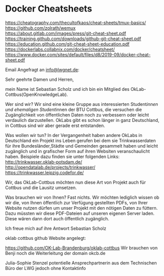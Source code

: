 # Docker Cheatsheets

https://cheatography.com/thecultofkaos/cheat-sheets/tmux-basics/
https://github.com/zolrath/wemux
https://about.gitlab.com/images/press/git-cheat-sheet.pdf
https://training.github.com/downloads/github-git-cheat-sheet.pdf
https://education.github.com/git-cheat-sheet-education.pdf
https://dockerlabs.collabnix.com/docker/cheatsheet/
https://www.docker.com/sites/default/files/d8/2019-09/docker-cheat-sheet.pdf


Email Angefragt an info@lwgnet.de:
    
  Sehr geehrte Damen und Herren,

  mein Name ist Sebastian Scholz und ich bin ein Mitglied des OkLab-Cottbus(OpenKnowledgeLab).

  Wer sind wir?
  Wir sind eine kleine Gruppe aus interessierten Student*innen und ehemaligen Student*innen der BTU Cottbus, die versuchen die Zugänglichkeit von öffentlichen Daten noch zu verbessern oder leicht verdaulich darzustellen. OkLabs gibt es schon länger in ganz Deutschland, in Cottbus sind wir aber gerade erst entstanden.

  Was wollen wir tun?
  In der Vergangenheit haben andere OkLabs in Deutschland ein Projekt ins Leben gerufen bei dem sie Trinkwasserdaten für ihre Bundesländer,Städte und Gemeinden gesammelt haben und leicht zugänglich und in grafischer Form auf ihren Websiten veranschaulicht haben. 
  Beispiele dazu finden sie unter folgenden Links:
  http://trinkwasser.oklab-potsdam.de/ http://opendatalab.de/projects/trinkwasser/ https://trinkwasser.leipzig.codefor.de/

  Wir, das OkLab-Cottbus möchten nun diese Art von Projekt auch für Cottbus und die Lausitz umsetzen.

  Was brauchen wir von Ihnen?
  Fast nichts. Wir möchten lediglich wissen ob wir die, von Ihnen öffentlich zur Verfügung gestellten PDFs, von Ihrer Website nutzen dürfen um unser Projekt mit den nötigen Daten zu füttern. Dazu müssten wir diese PDF-Dateien auf unseren eigenen Server laden. Diese wären dann dort auch öffentlich zugänglich.

  Ich freue mich auf ihre Antwort
  Sebastian Scholz

oklab cottbus github Website angelegt:
  
  https://github.com/OK-Lab-Brandenburg/oklab-cottbus
  Wir brauchen von Benji noch die Weiterleitung der domain okcb.de

Julia-Sophie Stenzel potentielle Ansprechpartnerin aus dem Technischen Büro der LWG jedoch ohne Kontaktinfo


